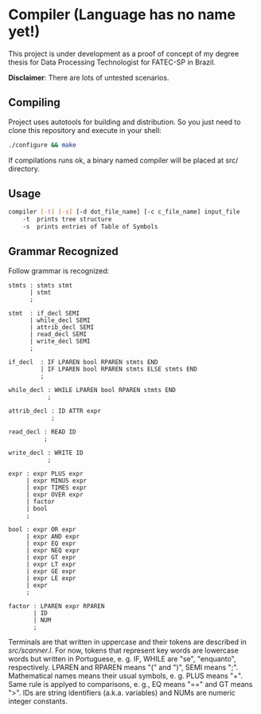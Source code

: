 # Compiler (Language has no name yet!)

This project is under development as a proof of concept of my
degree thesis for Data Processing Technologist for FATEC-SP
in Brazil.

**Disclaimer**: There are lots of untested scenarios.

## Compiling

Project uses autotools for building and distribution. So you
just need to clone this repository and execute in your shell:

```bash
./configure && make
```

If compilations runs ok, a binary named compiler will be placed
at src/ directory.

## Usage

```bash
compiler [-t] [-s] [-d dot_file_name] [-c c_file_name] input_file
	-t	prints tree structure
	-s	prints entries of Table of Symbols
```

## Grammar Recognized

Follow grammar is recognized:

	stmts : stmts stmt
	      | stmt
	      ;

	stmt  : if_decl SEMI
	      | while_decl SEMI
	      | attrib_decl SEMI
	      | read_decl SEMI
	      | write_decl SEMI
	      ;

	if_decl  : IF LPAREN bool RPAREN stmts END
	         | IF LPAREN bool RPAREN stmts ELSE stmts END
	         ;

	while_decl : WHILE LPAREN bool RPAREN stmts END
	           ;

	attrib_decl : ID ATTR expr
	            ;

	read_decl : READ ID
	          ;

	write_decl : WRITE ID
	           ;

	expr : expr PLUS expr
	     | expr MINUS expr
	     | expr TIMES expr
	     | expr OVER expr
	     | factor
	     | bool
	     ;

	bool : expr OR expr
	     | expr AND expr
	     | expr EQ expr
	     | expr NEQ expr
	     | expr GT expr
	     | expr LT expr
	     | expr GE expr
	     | expr LE expr
	     | expr
	     ;

	factor : LPAREN expr RPAREN
	       | ID
	       | NUM
	       ;

Terminals are that written in uppercase and their tokens are described in
_src/scanner.l_. For now, tokens that represent key words are lowercase
words but written in Portuguese, e. g. IF, WHILE are "se", "enquanto",
respectively. LPAREN and RPAREN means "(" and ")", SEMI means ";".
Mathematical names means their usual symbols, e. g. PLUS means "+".
Same rule is applyed to comparisons, e. g., EQ means "==" and GT means ">".
IDs are string identifiers (a.k.a. variables) and NUMs are numeric integer
constants.


